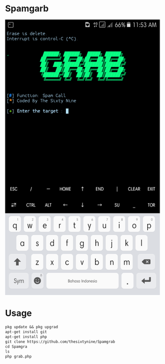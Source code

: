 # Spamgarb
![](./Images/Grab.png)
# Usage
```
pkg update && pkg upgrad
apt-get install git
apt-get install php
git clone https://github.com/thesixtynine/Spamgrab
cd Spamgra
ls
php grab.php
